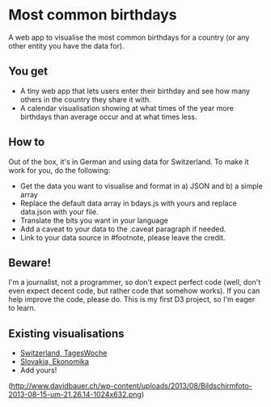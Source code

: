 Most common birthdays
=====================

A web app to visualise the most common birthdays for a country (or any other entity you have the data for).

You get
-------
* A tiny web app that lets users enter their birthday and see how many others in the country they share it with.
* A calendar visualisation showing at what times of the year more birthdays than average occur and at what times less.

How to
------
Out of the box, it's in German and using data for Switzerland. To make it work for you, do the following:
* Get the data you want to visualise and format in a) JSON and b) a simple array
* Replace the default data array in bdays.js with yours and replace data.json with your file.
* Translate the bits you want in your language
* Add a caveat to your data to the .caveat paragraph if needed.
* Link to your data source in #footnote, please leave the credit.

Beware!
------
I'm a journalist, not a programmer, so don't expect perfect code (well, don't even expect decent code, but rather code that somehow works). If you can help improve the code, please do. This is my first D3 project, so I'm eager to learn.

Existing visualisations
-----------------------
* [Switzerland, TagesWoche](http://www.tageswoche.ch/+bgkvj)
* [Slovakia, Ekonomika](http://ekonomika.sme.sk/c/6908217/kolko-deti-sa-zvykne-narodit-v-den-vasich-narodenin-interaktivny-kalendar.html#kalendar)
* Add yours!
 
(http://www.davidbauer.ch/wp-content/uploads/2013/08/Bildschirmfoto-2013-08-15-um-21.26.14-1024x632.png)



